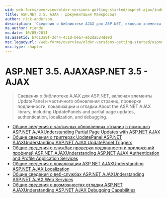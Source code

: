 ```yaml
---
uid: web-forms/overview/older-versions-getting-started/aspnet-ajax/index
title: ASP.NET 3.5. AJAX | Документация Майкрософт
author: rick-anderson
description: 'Сведения о библиотеке AJAX для ASP.NET, включая элементы UpdatePanel и частичного обновления страниц, проверки подлинности, локализации и отладки.'
ms.author: riande
ms.date: 10/05/2011
ms.assetid: b7d13a9f-3d44-431d-bea7-eb2da524de9d
msc.legacyurl: /web-forms/overview/older-versions-getting-started/aspnet-ajax
msc.type: chapter
---
```

<a name="aspnet-35---ajax"></a><span data-ttu-id="c5127-103">ASP.NET 3.5. AJAX</span><span class="sxs-lookup"><span data-stu-id="c5127-103">ASP.NET 3.5 - AJAX</span></span>
====================
> <span data-ttu-id="c5127-104">Сведения о библиотеке AJAX для ASP.NET, включая элементы UpdatePanel и частичного обновления страниц, проверки подлинности, локализации и отладки.</span><span class="sxs-lookup"><span data-stu-id="c5127-104">About the ASP.NET AJAX library, including UpdatePanels and partial page updates, authentication, localization, and debugging.</span></span>


- [<span data-ttu-id="c5127-105">Общие сведения о частичных обновлениях страниц с помощью ASP.NET AJAX</span><span class="sxs-lookup"><span data-stu-id="c5127-105">Understanding Partial Page Updates with ASP.NET AJAX</span></span>](understanding-partial-page-updates-with-asp-net-ajax.md)
- [<span data-ttu-id="c5127-106">Общие сведения о триггерах UpdatePanel ASP.NET AJAX</span><span class="sxs-lookup"><span data-stu-id="c5127-106">Understanding ASP.NET AJAX UpdatePanel Triggers</span></span>](understanding-asp-net-ajax-updatepanel-triggers.md)
- [<span data-ttu-id="c5127-107">Общие сведения о службах проверки подлинности и приложений профилей ASP.NET AJAX</span><span class="sxs-lookup"><span data-stu-id="c5127-107">Understanding ASP.NET AJAX Authentication and Profile Application Services</span></span>](understanding-asp-net-ajax-authentication-and-profile-application-services.md)
- [<span data-ttu-id="c5127-108">Общие сведения о локализации ASP.NET AJAX</span><span class="sxs-lookup"><span data-stu-id="c5127-108">Understanding ASP.NET AJAX Localization</span></span>](understanding-asp-net-ajax-localization.md)
- [<span data-ttu-id="c5127-109">Общие сведения о веб-службах ASP.NET AJAX</span><span class="sxs-lookup"><span data-stu-id="c5127-109">Understanding ASP.NET AJAX Web Services</span></span>](understanding-asp-net-ajax-web-services.md)
- [<span data-ttu-id="c5127-110">Общие сведения о возможностях отладки ASP.NET AJAX</span><span class="sxs-lookup"><span data-stu-id="c5127-110">Understanding ASP.NET AJAX Debugging Capabilities</span></span>](understanding-asp-net-ajax-debugging-capabilities.md)
